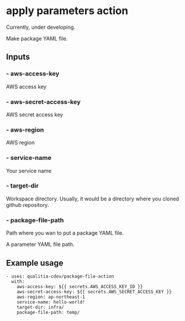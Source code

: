 # apply parameters action

Currently, under developing.

Make package YAML file.

## Inputs

### - aws-access-key

AWS access key

### - aws-secret-access-key

AWS secret access key

### - aws-region

AWS region

### - service-name

Your service name

### - target-dir

Workspace directory. Usually, it would be a directory where you cloned github repository.

### - package-file-path

Path where you wan to put a package YAML file.

A parameter YAML file path.

## Example usage

```
- uses: qualitia-cdev/package-file-action
  with:
    aws-access-key: ${{ secrets.AWS_ACCESS_KEY_ID }}
    aws-secret-access-key: ${{ secrets.AWS_SECRET_ACCESS_KEY }}
    aws-region: ap-northeast-1
    service-name: hello-world!
    target-dir: infra/
    package-file-path: temp/
```
